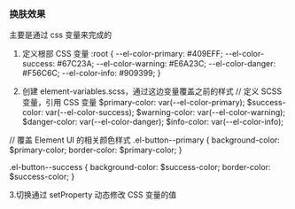 ### 换肤效果

主要是通过 css 变量来完成的

1. 定义根部 CSS 变量
   :root {
   --el-color-primary: #409EFF;
   --el-color-success: #67C23A;
   --el-color-warning: #E6A23C;
   --el-color-danger: #F56C6C;
   --el-color-info: #909399;
   }

2. 创建 element-variables.scss，通过这边变量覆盖之前的样式
// 定义 SCSS 变量，引用 CSS 变量
$primary-color: var(--el-color-primary);
$success-color: var(--el-color-success);
$warning-color: var(--el-color-warning);
$danger-color: var(--el-color-danger);
$info-color: var(--el-color-info);

// 覆盖 Element UI 的相关颜色样式
.el-button--primary {
  background-color: $primary-color;
  border-color: $primary-color;
}

.el-button--success {
  background-color: $success-color;
  border-color: $success-color;
}

3.切换通过 setProperty 动态修改 CSS 变量的值

<template>
  <div>
    <el-button @click="changeTheme('light')">Light Theme</el-button>
    <el-button @click="changeTheme('dark')">Dark Theme</el-button>

    <el-button type="primary">Primary Button</el-button>
    <el-button type="success">Success Button</el-button>

  </div>
</template>

<script>
export default {
  methods: {
    changeTheme(theme) {
      const themes = {
        light: {
          '--el-color-primary': '#409EFF',
          '--el-color-success': '#67C23A',
        },
        dark: {
          '--el-color-primary': '#1D1E1F',
          '--el-color-success': '#52C41A',
        }
      };

      const selectedTheme = themes[theme];
      for (const key in selectedTheme) {
        document.documentElement.style.setProperty(key, selectedTheme[key]);
      }
    }
  }
}
</script>

<style>
/* 覆盖 Element UI 的样式 */
:root {
  --el-color-primary: #409EFF;
  --el-color-success: #67C23A;
}

.el-button--primary {
  background-color: var(--el-color-primary);
  border-color: var(--el-color-primary);
}

.el-button--success {
  background-color: var(--el-color-success);
  border-color: var(--el-color-success);
}
</style>
